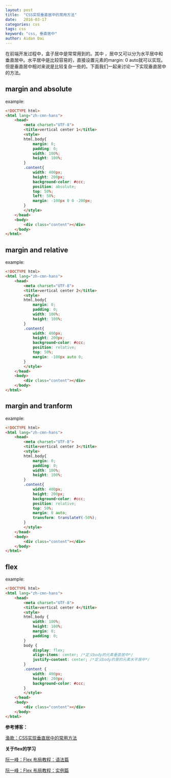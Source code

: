 ```yaml
---
layout: post
title:  "CSS实现垂直居中的常用方法"
date:   2016-03-17
categories: css
tags: css
keyword: "css, 垂直居中"
author: Aidan Dai
---
```


在前端开发过程中，盒子居中是常常用到的。其中 ，居中又可以分为水平居中和垂直居中。水平居中是比较容易的，直接设置元素的margin: 0 auto就可以实现。但是垂直居中相对来说是比较复杂一些的。下面我们一起来讨论一下实现垂直居中的方法。


## margin and absolute

example:

```html
<!DOCTYPE html>
<html lang="zh-cmn-hans">
	<head>
	    <meta charset="UTF-8">
	    <title>vertical center 1</title>
	    <style>
		html,body{
			margin: 0;
			padding: 0;
			width: 100%;
			height: 100%;
		}
		.content{
			width: 400px;
			height: 200px;
			background-color: #ccc;
			position: absolute;
			top: 50%;
			left: 50%;
			margin: -100px 0 0 -200px;
		}
	    </style>
	</head>
	<body>
	    <div class="content"></div>
	</body>
</html>
```

## margin and relative

example:

```html
<!DOCTYPE html>
<html lang="zh-cmn-hans">
	<head>
	    <meta charset="UTF-8">
	    <title>vertical center 2</title>
	    <style>
		html,body{
			margin: 0;
			padding: 0;
			width: 100%;
			height: 100%;
		}
		.content{
			width: 400px;
			height: 200px;
			background-color: #ccc;
			position: relative;
			top: 50%;
			margin: -100px auto 0;
		}
	    </style>
	</head>
	<body>
	    <div class="content"></div>
	</body>
</html>
```

## margin and tranform

example:

```html
<!DOCTYPE html>
<html lang="zh-cmn-hans">
	<head>
	    <meta charset="UTF-8">
	    <title>vertical center 3</title>
	    <style>
		html,body{
			margin: 0;
			padding: 0;
			width: 100%;
			height: 100%;
		}
		.content{
			width: 400px;
			height: 200px;
			background-color: #ccc;
			position: relative;
			top: 50%;
			margin: 0 auto;
			transform: translateY(-50%);
		}
	    </style>
	</head>
	<body>
	    <div class="content"></div>
	</body>
</html>
```

## flex

example:

```html
<!DOCTYPE html>
<html lang="zh-cmn-hans">
	<head>
	    <meta charset="UTF-8">
	    <title>vertical center 4</title>
	    <style>
		html,body {
			width: 100%;
			height: 100%;
			margin: 0;
			padding: 0;
		}
		body {
			display: flex;
			align-items: center; /*定义body的元素垂直居中*/
			justify-content: center; /*定义body的里的元素水平居中*/
		}
		.content {
			width: 400px;
			height: 200px;
			background-color: #ccc;        
		}
	    </style>
	</head>
	<body>
	    <div class="content"></div>
	</body>
</html>
```

**参考博客：**

[渔歌：CSS实现垂直居中的常用方法](http://www.cnblogs.com/yugege/p/5246652.html)

**关于flex的学习**

[阮一峰：Flex 布局教程：语法篇](http://www.ruanyifeng.com/blog/2015/07/flex-grammar.html)

[阮一峰：Flex 布局教程：实例篇](http://www.cnblogs.com/yugege/p/5246652.html)
